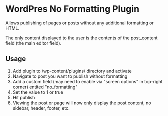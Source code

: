 WordPres No Formatting Plugin
=============================

Allows publishing of pages or posts without any additional formatting or HTML. 

The only content displayed to the user is the contents of the post_content field (the main editor field).

Usage
-----

1. Add plugin to /wp-content/plugins/ directory and activate
2. Navigate to post you want to publish without formatting
3. Add a custom field (may need to enable via "screen options" in top-right corner) entited "no_formatting"
4. Set the value to 1 or true
5. Hit publish
6. Viewing the post or page will now only display the post content, no sidebar, header, footer, etc.

